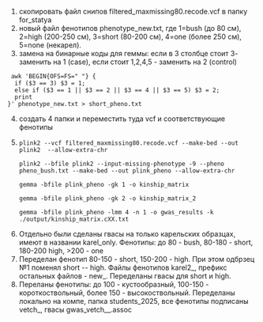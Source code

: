 1. скопировать файл снипов filtered_maxmissing80.recode.vcf в папку for_statya
2. новый файл фенотипов phenotype_new.txt, где 1=bush (до 80 см), 2=high (200-250 см), 3=short (80-200 см), 4=one (более 250 см), 5=none (некарел). 
3. замена на бинарные коды для геммы: если в 3 столбце стоит 3- заменить на 1 (case), если стоит 1,2,4,5 - заменить на 2 (control)
```
 awk 'BEGIN{OFS=FS=" "} {
  if ($3 == 3) $3 = 1;
  else if ($3 == 1 || $3 == 2 || $3 == 4 || $3 == 5) $3 = 2;
  print
}' phenotype_new.txt > short_pheno.txt
```
4. создать 4 папки и переместить туда vcf и соответствующие фенотипы
5. ```
   plink2 --vcf filtered_maxmissing80.recode.vcf --make-bed --out plink2  --allow-extra-chr
   ```
   ```
   plink2 --bfile plink2 --input-missing-phenotype -9 --pheno pheno_bush.txt --make-bed --out plink_pheno --allow-extra-chr
   ```
   ```
   gemma -bfile plink_pheno -gk 1 -o kinship_matrix
   ```
   ```
   gemma -bfile plink_pheno -gk 2 -o kinship_matrix_2
   ```
   ```
   gemma -bfile plink_pheno -lmm 4 -n 1 -o gwas_results -k ./output/kinship_matrix.cXX.txt
   ```
6. Отдельно были сделаны гвасы на только карельских образцах, имеют в названии karel_only. Фенотипы: до 80 - bush, 80-180 - short, 180-200 high, >200 - one
7. Переделан фенотип 80-150 - short, 150-200 - high. При этом одбрзец №1 поменял short -- high. Файлы фенотипов karel2_, префикс остальных файлов - new_. Переделаны гвасы для short и high.   
8. Переланы фенотипы: до 100 - кустообразный, 100-150 - короткоствольный, более 150 - высокоствольный. Переделаны локально на компе, папка students_2025, все фенотипы подписаны vetch_, гвасы gwas_vetch__.assoc
